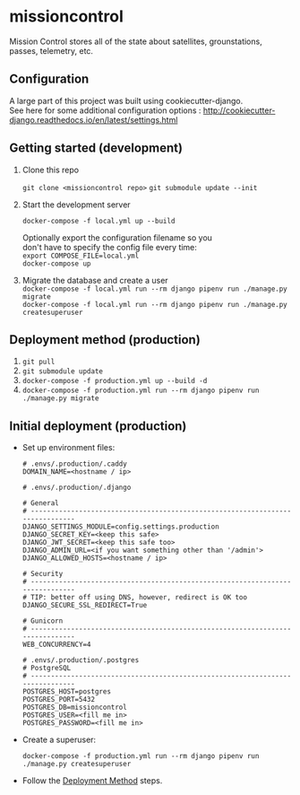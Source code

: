 # missioncontrol  
Mission Control stores all of the state about satellites, grounstations, passes, telemetry, etc.  

## Configuration
A large part of this project was built using cookiecutter-django.  
See here for some additional configuration options : http://cookiecutter-django.readthedocs.io/en/latest/settings.html

## Getting started (development)
1. Clone this repo

    `git clone <missioncontrol repo>`
    `git submodule update --init`


2. Start the development server

      `docker-compose -f local.yml up --build`

      Optionally export the configuration filename so you  
      don't have to specify the config file every time:  
      `export COMPOSE_FILE=local.yml`  
      `docker-compose up`

3. Migrate the database and create a user  
      `docker-compose -f local.yml run --rm django pipenv run ./manage.py migrate`  
      `docker-compose -f local.yml run --rm django pipenv run ./manage.py createsuperuser`

## Deployment method (production)

1. `git pull`
2. `git submodule update`
3. `docker-compose -f production.yml up --build -d`
4. `docker-compose -f production.yml run --rm django pipenv run ./manage.py migrate`

## Initial deployment (production)

* Set up environment files:

    ```
    # .envs/.production/.caddy
    DOMAIN_NAME=<hostname / ip>
    ```

    ```
    # .envs/.production/.django

    # General
    # ------------------------------------------------------------------------------
    DJANGO_SETTINGS_MODULE=config.settings.production
    DJANGO_SECRET_KEY=<keep this safe>
    DJANGO_JWT_SECRET=<keep this safe too>
    DJANGO_ADMIN_URL=<if you want something other than '/admin'>
    DJANGO_ALLOWED_HOSTS=<hostname / ip>

    # Security
    # ------------------------------------------------------------------------------
    # TIP: better off using DNS, however, redirect is OK too
    DJANGO_SECURE_SSL_REDIRECT=True

    # Gunicorn
    # ------------------------------------------------------------------------------
    WEB_CONCURRENCY=4
    ```

    ```
    # .envs/.production/.postgres
    # PostgreSQL
    # ------------------------------------------------------------------------------
    POSTGRES_HOST=postgres
    POSTGRES_PORT=5432
    POSTGRES_DB=missioncontrol
    POSTGRES_USER=<fill me in>
    POSTGRES_PASSWORD=<fill me in>
    ```

* Create a superuser: 
    ```
    docker-compose -f production.yml run --rm django pipenv run ./manage.py createsuperuser
    ```

* Follow the [Deployment Method](#deployment-method-production) steps.
